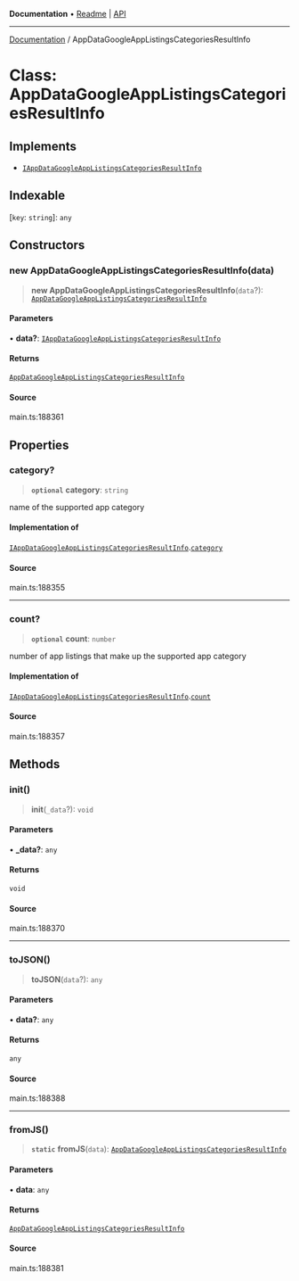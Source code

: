 **Documentation** • [Readme](../README.md) \| [API](../globals.md)

***

[Documentation](../README.md) / AppDataGoogleAppListingsCategoriesResultInfo

# Class: AppDataGoogleAppListingsCategoriesResultInfo

## Implements

- [`IAppDataGoogleAppListingsCategoriesResultInfo`](../interfaces/IAppDataGoogleAppListingsCategoriesResultInfo.md)

## Indexable

 \[`key`: `string`\]: `any`

## Constructors

### new AppDataGoogleAppListingsCategoriesResultInfo(data)

> **new AppDataGoogleAppListingsCategoriesResultInfo**(`data`?): [`AppDataGoogleAppListingsCategoriesResultInfo`](AppDataGoogleAppListingsCategoriesResultInfo.md)

#### Parameters

• **data?**: [`IAppDataGoogleAppListingsCategoriesResultInfo`](../interfaces/IAppDataGoogleAppListingsCategoriesResultInfo.md)

#### Returns

[`AppDataGoogleAppListingsCategoriesResultInfo`](AppDataGoogleAppListingsCategoriesResultInfo.md)

#### Source

main.ts:188361

## Properties

### category?

> **`optional`** **category**: `string`

name of the supported app category

#### Implementation of

[`IAppDataGoogleAppListingsCategoriesResultInfo`](../interfaces/IAppDataGoogleAppListingsCategoriesResultInfo.md).[`category`](../interfaces/IAppDataGoogleAppListingsCategoriesResultInfo.md#category)

#### Source

main.ts:188355

***

### count?

> **`optional`** **count**: `number`

number of app listings that make up the supported app category

#### Implementation of

[`IAppDataGoogleAppListingsCategoriesResultInfo`](../interfaces/IAppDataGoogleAppListingsCategoriesResultInfo.md).[`count`](../interfaces/IAppDataGoogleAppListingsCategoriesResultInfo.md#count)

#### Source

main.ts:188357

## Methods

### init()

> **init**(`_data`?): `void`

#### Parameters

• **\_data?**: `any`

#### Returns

`void`

#### Source

main.ts:188370

***

### toJSON()

> **toJSON**(`data`?): `any`

#### Parameters

• **data?**: `any`

#### Returns

`any`

#### Source

main.ts:188388

***

### fromJS()

> **`static`** **fromJS**(`data`): [`AppDataGoogleAppListingsCategoriesResultInfo`](AppDataGoogleAppListingsCategoriesResultInfo.md)

#### Parameters

• **data**: `any`

#### Returns

[`AppDataGoogleAppListingsCategoriesResultInfo`](AppDataGoogleAppListingsCategoriesResultInfo.md)

#### Source

main.ts:188381
